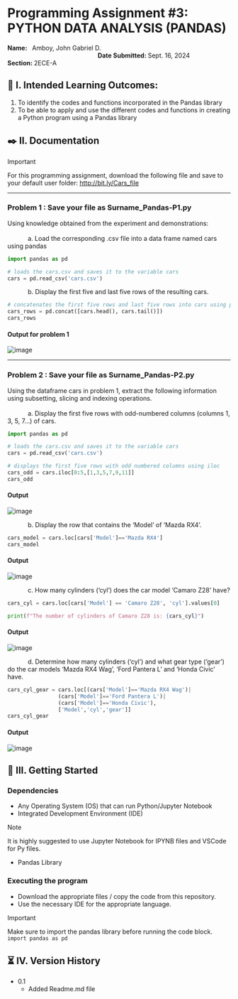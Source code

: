 # Programming Assignment #3: PYTHON DATA ANALYSIS (PANDAS)

  <b> Name: </b> &nbsp; Amboy, John Gabriel D. 
  &emsp;&emsp;&emsp;&emsp;&emsp;
  &emsp;&emsp;&emsp;&emsp;&emsp;&emsp;&emsp;
  &emsp;&emsp;&emsp;&emsp;&emsp;&emsp;&emsp;
  &emsp;&emsp;&emsp;&emsp;&emsp;&emsp;&emsp;
  &emsp;&emsp;&emsp;&emsp;&emsp;&emsp;&emsp;
  <b> Date Submitted: </b> Sept. 16, 2024 <br>
  <b> Section: </b> 2ECE-A

## :book: I. Intended Learning Outcomes:
  1. To identify the codes and functions incorporated in the Pandas library
  2. To be able to apply and use the different codes and functions in creating a Python program using a Pandas library

## ✒️ II. Documentation
  > [!Important]
  > For this programming assignment, download the following file and save to your default user folder: http://bit.ly/Cars_file
_______
### <b> Problem 1 </b>: Save your file as Surname_Pandas-P1.py

  Using knowledge obtained from the experiment and demonstrations: <br><br>
  &emsp;&emsp;&emsp; a. Load the corresponding .csv file into a data frame named cars using pandas <br>

  ```python
  import pandas as pd
  
  # loads the cars.csv and saves it to the variable cars
  cars = pd.read_csv('cars.csv')
  ```

  &emsp;&emsp;&emsp; b. Display the first five and last five rows of the resulting cars.

  ```python
  # concatenates the first five rows and last five rows into cars using pd.concat
  cars_rows = pd.concat([cars.head(), cars.tail()])
  cars_rows
  ```

#### Output for problem 1
![image](https://github.com/user-attachments/assets/c0c14432-bd5f-43e8-96f9-a42e83cbfb64)
_____
### <b> Problem 2 </b>: Save your file as Surname_Pandas-P2.py

  Using the dataframe cars in problem 1, extract the following information using subsetting, slicing and indexing operations. <br><br>
  &emsp;&emsp;&emsp; a. Display the first five rows with odd-numbered columns (columns 1, 3, 5, 7...) of cars. <br>

  ```python
  import pandas as pd

  # loads the cars.csv and saves it to the variable cars
  cars = pd.read_csv('cars.csv')
  
  # displays the first five rows with odd numbered columns using iloc
  cars_odd = cars.iloc[0:5,[1,3,5,7,9,11]]
  cars_odd 
  ```

  #### Output 
  ![image](https://github.com/user-attachments/assets/dd53ee50-530e-468f-abf6-666660653f9a)

  &emsp;&emsp;&emsp; b. Display the row that contains the ‘Model’ of ‘Mazda RX4’. <br>

  ```python
  cars_model = cars.loc[cars['Model']=='Mazda RX4']
  cars_model
  ```

  #### Output 
  ![image](https://github.com/user-attachments/assets/de790c16-e772-4295-96d0-343333de83e7)
  
  &emsp;&emsp;&emsp; c. How many cylinders (‘cyl’) does the car model ‘Camaro Z28’ have? <br>

  ```python
  cars_cyl = cars.loc[cars['Model'] == 'Camaro Z28', 'cyl'].values[0]

  print(f"The number of cylinders of Camaro Z28 is: {cars_cyl}")
  ```

  #### Output 
  ![image](https://github.com/user-attachments/assets/7d4cb417-f384-4872-8ff6-a624167af232)
  
  &emsp;&emsp;&emsp; d. Determine how many cylinders (‘cyl’) and what gear type (‘gear’) do the car models ‘Mazda RX4 Wag’, ‘Ford Pantera L’ and ‘Honda Civic’ have. <br>

  ```python
  cars_cyl_gear = cars.loc[(cars['Model']=='Mazda RX4 Wag')|
                  (cars['Model']=='Ford Pantera L')|
                  (cars['Model']=='Honda Civic'),
                  ['Model','cyl','gear']]
  cars_cyl_gear
  ```

  #### Output 
  ![image](https://github.com/user-attachments/assets/e94987ac-808b-4175-8c4c-9c84083ed824)

## 🚀 III. Getting Started

### Dependencies
  * Any Operating System (OS) that can run Python/Jupyter Notebook
  * Integrated Development Environment (IDE)
  >[!Note]
  >It is highly suggested to use Jupyter Notebook for IPYNB files and VSCode for Py files.
  * Pandas Library

### Executing the program
  * Download the appropriate files / copy the code from this repository.
  * Use the necessary IDE for the appropriate language.
> [!Important]
> Make sure to import the pandas library before running the code block.
>  ``` import pandas as pd ```

## ⏳ IV. Version History
  * 0.1
    * Added Readme.md file
